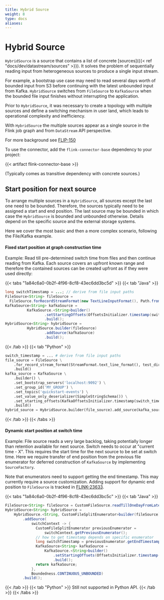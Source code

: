 ```yaml
---
title: Hybrid Source
weight: 8
type: docs
aliases:
---
```

<!--
Licensed to the Apache Software Foundation (ASF) under one
or more contributor license agreements.  See the NOTICE file
distributed with this work for additional information
regarding copyright ownership.  The ASF licenses this file
to you under the Apache License, Version 2.0 (the
"License"); you may not use this file except in compliance
with the License.  You may obtain a copy of the License at

  http://www.apache.org/licenses/LICENSE-2.0

Unless required by applicable law or agreed to in writing,
software distributed under the License is distributed on an
"AS IS" BASIS, WITHOUT WARRANTIES OR CONDITIONS OF ANY
KIND, either express or implied.  See the License for the
specific language governing permissions and limitations
under the License.
-->

# Hybrid Source

`HybridSource` is a source that contains a list of concrete [sources]({{< ref "docs/dev/datastream/sources" >}}).
It solves the problem of sequentially reading input from heterogeneous sources to produce a single input stream.

For example, a bootstrap use case may need to read several days worth of bounded input from S3 before continuing with the latest unbounded input from Kafka.
`HybridSource` switches from `FileSource` to `KafkaSource` when the bounded file input finishes without  interrupting the application.

Prior to `HybridSource`, it was necessary to create a topology with multiple sources and define a switching mechanism in user land, which leads to operational complexity and inefficiency.

With `HybridSource` the multiple sources appear as a single source in the Flink job graph and from `DataStream` API perspective.

For more background see [FLIP-150](https://cwiki.apache.org/confluence/display/FLINK/FLIP-150%3A+Introduce+Hybrid+Source)

To use the connector, add the ```flink-connector-base``` dependency to your project:

{{< artifact flink-connector-base >}}

(Typically comes as transitive dependency with concrete sources.)

## Start position for next source

To arrange multiple sources in a `HybridSource`, all sources except the last one need to be bounded. Therefore, the sources typically need to be assigned a start and end position. The last source may be bounded in which case the `HybridSource` is bounded and unbounded otherwise.
Details depend on the specific source and the external storage systems.

Here we cover the most basic and then a more complex scenario, following the File/Kafka example. 

#### Fixed start position at graph construction time

Example: Read till pre-determined switch time from files and then continue reading from Kafka.
Each source covers an upfront known range and therefore the contained sources can be created upfront as if they were used directly:

{{< tabs "1a84c6a0-0b2f-4f96-8cf8-43ec6dd3bc5d" >}}
{{< tab "Java" >}}
```java
long switchTimestamp = ...; // derive from file input paths
FileSource<String> fileSource =
  FileSource.forRecordStreamFormat(new TextLineInputFormat(), Path.fromLocalFile(testDir)).build();
KafkaSource<String> kafkaSource =
          KafkaSource.<String>builder()
                  .setStartingOffsets(OffsetsInitializer.timestamp(switchTimestamp + 1))
                  .build();
HybridSource<String> hybridSource =
          HybridSource.builder(fileSource)
                  .addSource(kafkaSource)
                  .build();
```
{{< /tab >}}
{{< tab "Python" >}}
```python
switch_timestamp = ... # derive from file input paths
file_source = FileSource \
    .for_record_stream_format(StreamFormat.text_line_format(), test_dir) \
    .build()
kafka_source = KafkaSource \
    .builder() \
    .set_bootstrap_servers('localhost:9092') \
    .set_group_id('MY_GROUP') \
    .set_topics('quickstart-events') \
    .set_value_only_deserializer(SimpleStringSchema()) \
    .set_starting_offsets(KafkaOffsetsInitializer.timestamp(switch_timestamp)) \
    .build()
hybrid_source = HybridSource.builder(file_source).add_source(kafka_source).build()
```
{{< /tab >}}
{{< /tabs >}}

#### Dynamic start position at switch time

Example: File source reads a very large backlog, taking potentially longer than retention available for next source.
Switch needs to occur at "current time - X". This requires the start time for the next source to be set at switch time.
Here we require transfer of end position from the previous file enumerator for deferred construction of `KafkaSource`
by implementing `SourceFactory`.

Note that enumerators need to support getting the end timestamp. This may currently require a source customization.
Adding support for dynamic end position to `FileSource` is tracked in [FLINK-23633](https://issues.apache.org/jira/browse/FLINK-23633).

{{< tabs "1a84c6a0-0b2f-4f96-8cf8-43ec6dd3bc5c" >}}
{{< tab "Java" >}}
```java
FileSource<String> fileSource = CustomFileSource.readTillOneDayFromLatest();
HybridSource<String> hybridSource =
    HybridSource.<String, CustomFileSplitEnumerator>builder(fileSource)
        .addSource(
            switchContext -> {
              CustomFileSplitEnumerator previousEnumerator =
                  switchContext.getPreviousEnumerator();
              // how to get timestamp depends on specific enumerator
              long switchTimestamp = previousEnumerator.getEndTimestamp();
              KafkaSource<String> kafkaSource =
                  KafkaSource.<String>builder()
                      .setStartingOffsets(OffsetsInitializer.timestamp(switchTimestamp + 1))
                      .build();
              return kafkaSource;
            },
            Boundedness.CONTINUOUS_UNBOUNDED)
        .build();
```
{{< /tab >}}
{{< tab "Python" >}}
Still not supported in Python API.
{{< /tab >}}
{{< /tabs >}}
